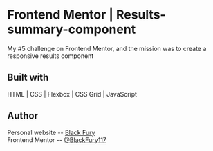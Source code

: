 # Frontend Mentor | Results-summary-component

My #5 challenge on Frontend Mentor, and the mission was to create a responsive results component

## Built with

HTML | CSS | Flexbox | CSS Grid | JavaScript

## Author

Personal website -- <a href="https://blackfury117.github.io/" target="_blank">Black Fury</a> <br>
Frontend Mentor -- <a href="https://www.frontendmentor.io/profile/BlackFury117" target="_blank">@BlackFury117</a>
